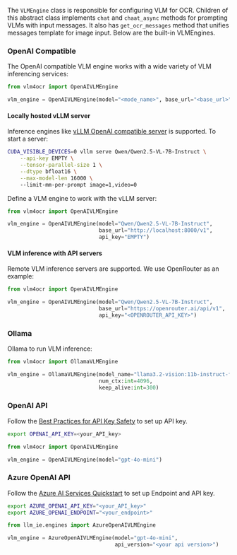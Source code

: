 The `VLMEngine` class is responsible for configuring VLM for OCR. Children of this abstract class implements `chat` and `chaat_async` methods for prompting VLMs with input messages. It also has `get_ocr_messages` method that unifies messages template for image input. Below are the built-in VLMEngines.

### OpenAI Compatible
The OpenAI compatible VLM engine works with a wide variety of VLM inferencing services:

```python
from vlm4ocr import OpenAIVLMEngine

vlm_engine = OpenAIVLMEngine(model="<mode_name>", base_url="<base_url>", api_key="<api_key>")
```

#### Locally hosted vLLM server
Inference engines like [vLLM OpenAI compatible server](https://docs.vllm.ai/en/latest/serving/openai_compatible_server.html) is supported. To start a server:

```bash
CUDA_VISIBLE_DEVICES=0 vllm serve Qwen/Qwen2.5-VL-7B-Instruct \
    --api-key EMPTY \
    --tensor-parallel-size 1 \
    --dtype bfloat16 \
    --max-model-len 16000 \ 
    --limit-mm-per-prompt image=1,video=0
```

Define a VLM engine to work with the vLLM server:

```python
from vlm4ocr import OpenAIVLMEngine

vlm_engine = OpenAIVLMEngine(model="Qwen/Qwen2.5-VL-7B-Instruct", 
                             base_url="http://localhost:8000/v1", 
                             api_key="EMPTY")
```

#### VLM inference with API servers
Remote VLM inference servers are supported. We use OpenRouter as an example:

```python
from vlm4ocr import OpenAIVLMEngine

vlm_engine = OpenAIVLMEngine(model="Qwen/Qwen2.5-VL-7B-Instruct", 
                             base_url="https://openrouter.ai/api/v1", 
                             api_key="<OPENROUTER_API_KEY>")
```

### Ollama
Ollama to run VLM inference:

```python
from vlm4ocr import OllamaVLMEngine

vlm_engine = OllamaVLMEngine(model_name="llama3.2-vision:11b-instruct-fp16", 
                             num_ctx:int=4096, 
                             keep_alive:int=300)
```

### OpenAI API
Follow the [Best Practices for API Key Safety](https://help.openai.com/en/articles/5112595-best-practices-for-api-key-safety) to set up API key.

```bash
export OPENAI_API_KEY=<your_API_key>
```

```python
from vlm4ocr import OpenAIVLMEngine

vlm_engine = OpenAIVLMEngine(model="gpt-4o-mini")
```

### Azure OpenAI API
Follow the [Azure AI Services Quickstart](https://learn.microsoft.com/en-us/azure/ai-services/openai/quickstart?tabs=command-line%2Ckeyless%2Ctypescript-keyless%2Cpython-new&pivots=programming-language-python) to set up Endpoint and API key.

```bash
export AZURE_OPENAI_API_KEY="<your_API_key>"
export AZURE_OPENAI_ENDPOINT="<your_endpoint>"
```

```python
from llm_ie.engines import AzureOpenAIVLMEngine

vlm_engine = AzureOpenAIVLMEngine(model="gpt-4o-mini", 
                                  api_version="<your api version>")
```

